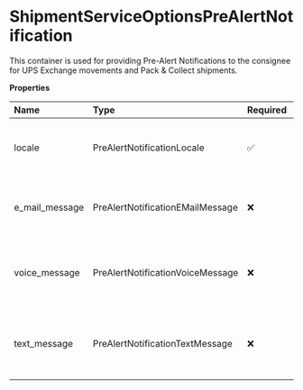 # ShipmentServiceOptionsPreAlertNotification

This container is used for providing Pre-Alert Notifications to the consignee for UPS Exchange movements and Pack & Collect shipments.

**Properties**

| Name           | Type                             | Required | Description                                                                                          |
| :------------- | :------------------------------- | :------- | :--------------------------------------------------------------------------------------------------- |
| locale         | PreAlertNotificationLocale       | ✅       | This container is used for providing Language and dialect details for PreAlertNotification.          |
| e_mail_message | PreAlertNotificationEMailMessage | ❌       | This container is used for Populating EMailMessage details for PreAlertNotification.                 |
| voice_message  | PreAlertNotificationVoiceMessage | ❌       | VoiceMessage container is used for specifying phone number for receiving voice PreAlertNotification. |
| text_message   | PreAlertNotificationTextMessage  | ❌       | TextMessage container is used for specifying phone number for receiving text preAlertNotification.   |

<!-- This file was generated by liblab | https://liblab.com/ -->
